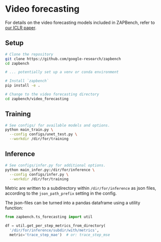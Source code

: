 # Video forecasting

For details on the video forecasting models included in ZAPBench, refer to [our ICLR paper](https://openreview.net/pdf?id=oCHsDpyawq).

## Setup

```bash
# Clone the repository
git clone https://github.com/google-research/zapbench
cd zapbench

# ... potentially set up a venv or conda environment

# Install `zapbench`
pip install -e .

# Change to the video forecasting directory
cd zapbench/video_forecasting
```

## Training

```bash
# See configs/ for available models and options.
python main_train.py \
  --config configs/unet_test.py \
  --workdir /dir/for/training
```

## Inference

```bash
# See configs/infer.py for additional options.
python main_infer.py:/dir/for/inference \
  --config configs/infer.py \
  --workdir /dir/for/training
```

Metric are written to a subdirectory within `/dir/for/inference` as json files,
according to the `json_path_prefix` setting in the config.

The json-files can be turned into a pandas dataframe using a utility function:

```python
from zapbench.ts_forecasting import util

df = util.get_per_step_metrics_from_directory(
  '/dir/for/inference/subdir/with/metrics',
  metric='trace_step_mae')  # or: trace_step_mse
```
